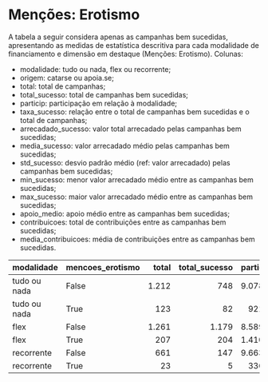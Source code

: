 # Menções: Erotismo

A tabela a seguir considera apenas as campanhas bem sucedidas, apresentando as medidas
de estatística descritiva para cada modalidade de financiamento e dimensão em destaque
(Menções: Erotismo). Colunas:
- modalidade: tudo ou nada, flex ou recorrente;
- origem: catarse ou apoia.se;
- total: total de campanhas;
- total_sucesso: total de campanhas bem sucedidas;
- particip: participação em relação à modalidade;
- taxa_sucesso: relação entre o total de campanhas bem sucedidas e o total de campanhas;
- arrecadado_sucesso: valor total arrecadado pelas campanhas bem sucedidas;
- media_sucesso: valor arrecadado médio pelas campanhas bem sucedidas;
- std_sucesso: desvio padrão médio (ref: valor arrecadado) pelas campanhas bem sucedidas;
- min_sucesso: menor valor arrecadado médio entre as campanhas bem sucedidas;
- max_sucesso: maior valor arrecadado médio entre as campanhas bem sucedidas;
- apoio_medio: apoio médio entre as campanhas bem sucedidas;
- contribuicoes: total de contribuições entre as campanhas bem sucedidas;
- media_contribuicoes: média de contribuições entre as campanhas bem sucedidas.


| modalidade   | mencoes_erotismo   |   total |   total_sucesso |   particip |   taxa_sucesso |   arrecadado_sucesso |   media_sucesso |   std_sucesso |   min_sucesso |   max_sucesso |   apoio_medio |   contribuicoes |   media_contribuicoes |
|:-------------|:-------------------|--------:|----------------:|-----------:|---------------:|---------------------:|----------------:|--------------:|--------------:|--------------:|--------------:|----------------:|----------------------:|
| tudo ou nada | False              |    1.212 |             748 |     9.078,7 |         6.171,6 |          21.757.202,10 |        29.087,17 |      46.703,04 |         41,82 |     679.297,66 |         91,52 |          237.743 |                317,84 |
| tudo ou nada | True               |     123 |              82 |      921,3 |         6.666,7 |           2.306.077,73 |        28.122,90 |      23.954,89 |       1.990,95 |     125.535,74 |         89,35 |           25.810 |                314,76 |
| flex         | False              |    1.261 |            1.179 |     8.589,9 |         9.349,7 |          15.125.494,32 |        12.829,09 |      35.228,72 |         10,77 |     708.972,78 |         89,69 |          168.645 |                143,04 |
| flex         | True               |     207 |             204 |     1.410,1 |         9.855,1 |           3.236.637,62 |        15.865,87 |      25.100,56 |         45,24 |     200.069,51 |         92,47 |           35.001 |                171,57 |
| recorrente   | False              |     661 |             147 |     9.663,7 |         2.223,9 |             37.037,76 |          251,96 |        526,38 |          1,09 |       3.475,05 |         18,14 |            2.042 |                 13,89 |
| recorrente   | True               |      23 |               5 |      336,3 |         2.173,9 |              6.149,20 |         1.229,84 |       2.169,93 |          6,63 |       5.087,08 |         37,04 |             166 |                 33,20 |
